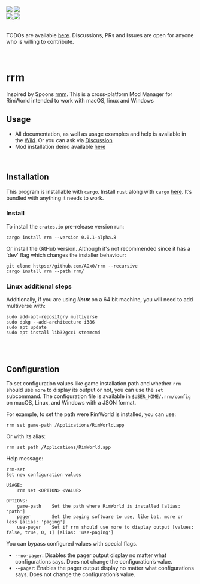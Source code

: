 <div>
	<img src="https://img.shields.io/badge/GitHub   Version-0.0.1--alpha.8-green">
	</img><img src="https://img.shields.io/badge/Status-Almost Done-yellow">
</div>
<div>
	<a href="https://crates.io/crates/rrm">
		<img src="https://img.shields.io/badge/crates.io%20Version-0.0.1--alpha.8-green"></img>
	</a>
	<img src="https://img.shields.io/badge/Status-Almost Done-yellow">
</div>

<br/>

TODOs are available [here][1]. Discussions, PRs and Issues are open for anyone who is willing to contribute. 

<br/>

# rrm

Inspired by Spoons [rmm][2]. This is a cross-platform Mod Manager for RimWorld intended to work with macOS, linux and Windows

## Usage
- All documentation, as well as usage examples and help is available in the [Wiki][3]. Or you can ask via [Discussion][4]  
- Mod installation demo available [here][7]

<br/>

## Installation
This program is installable with `cargo`. Install `rust` along with `cargo` [here][5]. It’s bundled with anything it needs to work. 

### Install
To install the `crates.io` pre-release version run:

	cargo install rrm --version 0.0.1-alpha.8

Or install the GitHub version. Although it's not recommended since it has a 'dev' flag which changes the installer behaviour:

	git clone https://github.com/AOx0/rrm --recursive
	cargo install rrm --path rrm/

### Linux additional steps
Additionally, if you are using **_linux_** on a 64 bit machine, you will need to add multiverse with:

	sudo add-apt-repository multiverse
	sudo dpkg --add-architecture i386
	sudo apt update
	sudo apt install lib32gcc1 steamcmd 



<br/> <br/>
## Configuration
To set configuration values like game installation path and whether `rrm` should use `more` to display its output or not, you can use the `set` subcommand. The configuration file is available in `$USER_HOME/.rrm/config` on macOS, Linux, and Windows with a JSON format. 

For example, to set the path were RimWorld is installed, you can use:

	rrm set game-path /Applications/RimWorld.app

Or with its alias:

	rrm set path /Applications/RimWorld.app

Help message:

	rrm-set
	Set new configuration values
	
	USAGE:
	    rrm set <OPTION> <VALUE>
	
	OPTIONS:
	    game-path    Set the path where RimWorld is installed [alias: 'path']
	    pager        Set the paging software to use, like bat, more or less [alias: 'paging']
	    use-pager    Set if rrm should use more to display output [values: false, true, 0, 1] [alias: 'use-paging']

You can bypass configured values with special flags. 
- `-—no-pager`: Disables the pager output display no matter what configurations says. Does not change the configuration’s value.
-  `-—pager`: Enables the pager output display no matter what configurations says. Does not change the configuration’s value.

[1]:	https://github.com/AOx0/rrm/projects/1
[2]:	https://github.com/Spoons/rmm "rmm"
[3]:	https://github.com/AOx0/rrm/wiki
[4]:	https://github.com/AOx0/rrm/discussions
[5]:	https://www.rust-lang.org/tools/install
[6]:	https://www.cve.org/CVERecord?id=CVE-2022-21658
[7]:    https://youtu.be/Fp5Y89DeLBY
